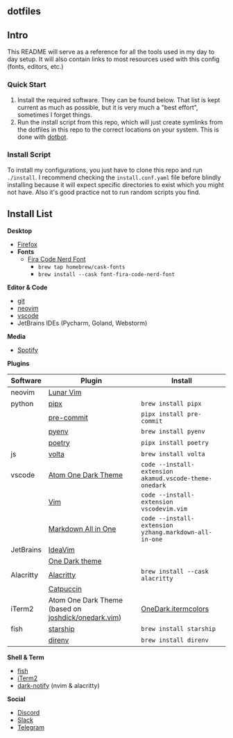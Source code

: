 ## dotfiles

## Intro

This README will serve as a reference for all the tools used in my day to day setup. It
will also contain links to most resources used with this config (fonts, editors, etc.)

### Quick Start

1. Install the required software. They can be found below. That list is kept current as
   much as possible, but it is very much a "best effort", sometimes I forget things.
2. Run the install script from this repo, which will just create symlinks from the dotfiles
   in this repo to the correct locations on your system. This is done with
   [dotbot](https://git.io/dotbot).

### Install Script

To install my configurations, you just have to clone this repo and run `./install`. I
recommend checking the `install.conf.yaml` file before blindly installing because it
will expect specific directories to exist which you might not have. Also it's good
practice not to run random scripts you find.

## Install List

**Desktop**

- [Firefox](https://www.mozilla.org/en-CA/firefox/new/)
- **Fonts**
  - [Fira Code Nerd Font](https://www.nerdfonts.com/)
    - `brew tap homebrew/cask-fonts`
    - `brew install --cask font-fira-code-nerd-font`  

**Editor & Code**

- [git](https://github.com/git/git)
- [neovim](https://github.com/neovim/neovim)
- [vscode](https://github.com/microsoft/vscode)
- JetBrains IDEs (Pycharm, Goland, Webstorm)

**Media**

- [Spotify](https://www.spotify.com/us/download)

**Plugins**

| Software  | Plugin                                                                                         | Install                                                 |
| --------- | ---------------------------------------------------------------------------------------------- | ------------------------------------------------------- |
| neovim    | [Lunar Vim](https://www.lunarvim.org/)                                                         |
| python    | [pipx](https://github.com/pypa/pipx)                                                           | `brew install pipx`                                     |
|           | [pre-commit](https://pre-commit.com/)                                                          | `pipx install pre-commit`                               |
|           | [pyenv](https://github.com/pyenv/pyenv)                                                        | `brew install pyenv`                                    |
|           | [poetry](https://python-poetry.org/)                                                           | `pipx install poetry`                                   |
| js        | [volta](https://volta.sh/)                                                                     | `brew install volta`                                    |
| vscode    | [Atom One Dark Theme](https://github.com/akamud/vscode-theme-onedark)                          | `code --install-extension akamud.vscode-theme-onedark`  |
|           | [Vim](https://github.com/VSCodeVim/Vim)                                                        | `code --install-extension vscodevim.vim`                |
|           | [Markdown All in One](https://github.com/yzhang-gh/vscode-markdown)                            | `code --install-extension yzhang.markdown-all-in-one`   |
| JetBrains | [IdeaVim](https://plugins.jetbrains.com/plugin/164-ideavim)                                    |                                                         |
|           | [One Dark theme](https://plugins.jetbrains.com/plugin/11938-one-dark-theme)                    |                                                         |
| Alacritty | [Alacritty](https://alacritty.org/)                                                            | `brew install --cask alacritty`                         |
|           | [Catpuccin](https://github.com/catppuccin/alacritty)                                           |                                                         |
| iTerm2    | Atom One Dark Theme (based on [joshdick/onedark.vim](https://github.com/joshdick/onedark.vim)) | [OneDark.itermcolors](config/iterm/OneDark.itermcolors) |
| fish      | [starship](https://starship.rs)                                                                | `brew install starship`                                 |
|           | [direnv](https://direnv.net/)                                                                  | `brew install direnv`                                   |

**Shell & Term**

- [fish](https://fishshell.com/)
- [iTerm2](https://iterm2.com/)
- [dark-notify](https://github.com/cormacrelf/dark-notify) (nvim & alacritty)

**Social**

- [Discord](https://discord.com/)
- [Slack](https://slack.com/)
- [Telegram](https://telegram.org/)
